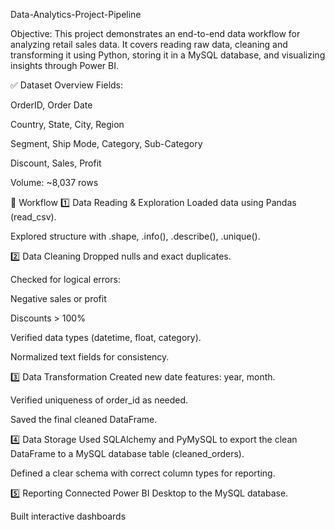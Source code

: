 Data-Analytics-Project-Pipeline

Objective:
This project demonstrates an end-to-end data workflow for analyzing retail sales data. It covers reading raw data, cleaning and transforming it using Python, storing it in a MySQL database, and visualizing insights through Power BI.

✅ Dataset Overview
Fields:

OrderID, Order Date

Country, State, City, Region

Segment, Ship Mode, Category, Sub-Category

Discount, Sales, Profit

Volume: ~8,037 rows

📌 Workflow
1️⃣ Data Reading & Exploration
Loaded data using Pandas (read_csv).

Explored structure with .shape, .info(), .describe(), .unique().

2️⃣ Data Cleaning
Dropped nulls and exact duplicates.

Checked for logical errors:

Negative sales or profit

Discounts > 100%

Verified data types (datetime, float, category).

Normalized text fields for consistency.

3️⃣ Data Transformation
Created new date features: year, month.

Verified uniqueness of order_id as needed.

Saved the final cleaned DataFrame.

4️⃣ Data Storage
Used SQLAlchemy and PyMySQL to export the clean DataFrame to a MySQL database table (cleaned_orders).

Defined a clear schema with correct column types for reporting.

5️⃣ Reporting
Connected Power BI Desktop to the MySQL database.

Built interactive dashboards
